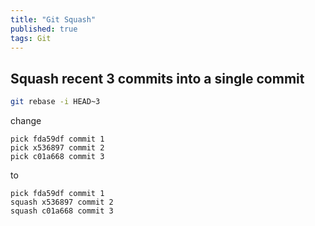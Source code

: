 ```yaml
---
title: "Git Squash"
published: true
tags: Git
---
```


## Squash recent 3 commits into a single commit

```Bash
git rebase -i HEAD~3
```

change

```git
pick fda59df commit 1
pick x536897 commit 2
pick c01a668 commit 3
```

to

```git
pick fda59df commit 1
squash x536897 commit 2
squash c01a668 commit 3
```